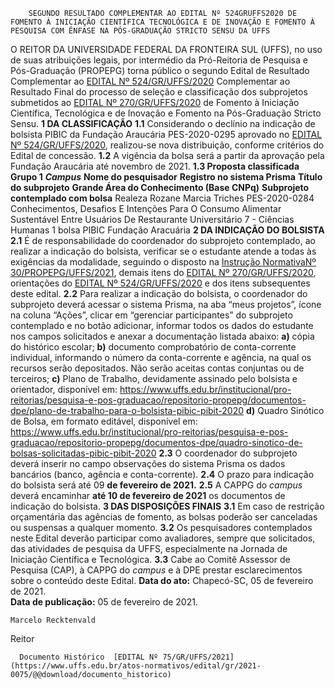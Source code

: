         SEGUNDO RESULTADO COMPLEMENTAR AO EDITAL Nº 524GRUFFS2020 DE FOMENTO À INICIAÇÃO CIENTÍFICA TECNOLÓGICA E DE INOVAÇÃO E FOMENTO À PESQUISA COM ÊNFASE NA PÓS-GRADUAÇÃO STRICTO SENSU DA UFFS  

 O REITOR DA UNIVERSIDADE FEDERAL DA FRONTEIRA SUL (UFFS), no uso de suas atribuições legais, por intermédio da Pró-Reitoria de Pesquisa e Pós-Graduação (PROPEPG) torna público o segundo Edital de Resultado Complementar ao [EDITAL Nº 524/GR/UFFS/2020](https://www.uffs.edu.br/atos-normativos/edital/gr/2020-0524) Complementar ao Resultado Final do processo de seleção e classificação dos subprojetos submetidos ao [EDITAL Nº 270/GR/UFFS/2020](https://www.uffs.edu.br/atos-normativos/edital/gr/2020-0270) de Fomento à Iniciação Científica, Tecnológica e de Inovação e Fomento na Pós-Graduação Stricto Sensu.     **1 DA CLASSIFICAÇÃO**   **1.1**  Considerando o declínio na indicação de bolsista PIBIC da Fundação Araucária PES-2020-0295 aprovado no [EDITAL Nº 524/GR/UFFS/2020](https://www.uffs.edu.br/atos-normativos/edital/gr/2020-0524), realizou-se nova distribuição, conforme critérios do Edital de concessão.  **1.2**  A vigência da bolsa será a partir da aprovação pela Fundação Araucária até novembro de 2021.  **1.3 Proposta classificada Grupo 1**       ***Campus***      **Nome do pesquisador**     **Registro no sistema Prisma**     **Título do subprojeto**     **Grande Área do Conhecimento (Base CNPq)**     **Subprojeto contemplado com bolsa**      Realeza   Rozane Marcia Triches   PES-2020-0284   Conhecimentos, Desafios E Intenções Para O Consumo Alimentar Sustentável Entre Usuários De Restaurante Universitário   7 - Ciências Humanas   1 bolsa PIBIC Fundação Aracuária        **2 DA INDICAÇÃO DO BOLSISTA**   **2.1**  É de responsabilidade do coordenador do subprojeto contemplado, ao realizar a indicação do bolsista, verificar se o estudante atende a todas às exigências da modalidade, seguindo o disposto na [I](https://www.uffs.edu.br/atos-normativos/instrucao-normativa/propepg/2021-0030)[nstrução Normativa](https://www.uffs.edu.br/atos-normativos/instrucao-normativa/propepg/2021-0030)[Nº 30/PROPEPG/UFFS/2021](https://www.uffs.edu.br/atos-normativos/instrucao-normativa/propepg/2021-0030), demais itens do [EDITAL Nº 270/GR/UFFS/2020](https://www.uffs.edu.br/UFFS/atos-normativos/edital/gr/2020-0270), orientações do [EDITAL Nº 524/GR/UFFS/2020](https://www.uffs.edu.br/UFFS/atos-normativos/edital/gr/2020-0524) e dos itens subsequentes deste edital.  **2.2**  Para realizar a indicação do bolsista, o coordenador do subprojeto deverá acessar o sistema Prisma, na aba “meus projetos”, ícone na coluna “Ações”, clicar em “gerenciar participantes” do subprojeto contemplado e no botão adicionar, informar todos os dados do estudante nos campos solicitados e anexar a documentação listada abaixo:  **a)**  cópia do histórico escolar;  **b)**  documento comprobatório de conta-corrente individual, informando o número da conta-corrente e agência, na qual os recursos serão depositados. Não serão aceitas contas conjuntas ou de terceiros;  **c)**  Plano de Trabalho, devidamente assinado pelo bolsista e orientador, disponível em: <https://www.uffs.edu.br/institucional/pro-reitorias/pesquisa-e-pos-graduacao/repositorio-propepg/documentos-dpe/plano-de-trabalho-para-o-bolsista-pibic-pibit-2020>  **d)**  Quadro Sinótico de Bolsa, em formato editável, disponível em: <https://www.uffs.edu.br/institucional/pro-reitorias/pesquisa-e-pos-graduacao/repositorio-propepg/documentos-dpe/quadro-sinotico-de-bolsas-solicitadas-pibic-pibit-2020>  **2.3**  O coordenador do subprojeto deverá inserir no campo observações do sistema Prisma os dados bancários (banco, agência e conta-corrente).  **2.4**  O prazo para indicação do bolsista será até  09  **de fevereiro de 2021.**   **2.5**  A CAPPG do *campus*  deverá encaminhar **até 10 de fevereiro de 2021** os documentos de indicação do bolsista.     **3 DAS DISPOSIÇÕES FINAIS**   **3.1**  Em caso de restrição orçamentária das agências de fomento, as bolsas poderão ser canceladas ou suspensas a qualquer momento.  **3.2**  Os pesquisadores contemplados neste Edital deverão participar como avaliadores, sempre que solicitados, das atividades de pesquisa da UFFS, especialmente na Jornada de Iniciação Científica e Tecnológica.  **3.3**  Cabe ao Comitê Assessor de Pesquisa (CAP), à CAPPG do *campus*  e à DPE prestar esclarecimentos sobre o conteúdo deste Edital.        **Data do ato:** Chapecó-SC, 05 de fevereiro de 2021.   
 **Data de publicação:**  05 de fevereiro de 2021. 

    Marcelo Recktenvald   
 Reitor 

      Documento Histórico  [EDITAL Nº 75/GR/UFFS/2021](https://www.uffs.edu.br/atos-normativos/edital/gr/2021-0075/@@download/documento_historico)     
      